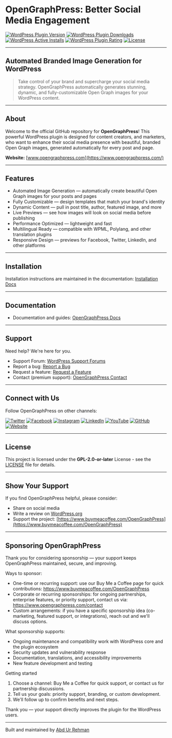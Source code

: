 # OpenGraphPress: Better Social Media Engagement

[![WordPress Plugin Version](https://img.shields.io/wordpress/plugin/v/opengraphpress.svg?style=flat-square)](https://wordpress.org/plugins/opengraphpress/)
[![WordPress Plugin Downloads](https://img.shields.io/wordpress/plugin/dt/opengraphpress.svg?style=flat-square)](https://wordpress.org/plugins/opengraphpress/)
[![WordPress Active Installs](https://img.shields.io/wordpress/plugin/installs/opengraphpress.svg?style=flat-square)](https://wordpress.org/plugins/opengraphpress/)
[![WordPress Plugin Rating](https://img.shields.io/wordpress/plugin/r/opengraphpress.svg?style=flat-square)](https://wordpress.org/plugins/opengraphpress/)
[![License](https://img.shields.io/badge/license-GPL--2.0%2B-blue.svg?style=flat-square)](LICENSE)

---

## Automated Branded Image Generation for WordPress
>
> Take control of your brand and supercharge your social media strategy. OpenGraphPress automatically generates stunning, dynamic, and fully-customizable Open Graph images for your WordPress content.

---

## About

Welcome to the official GitHub repository for **OpenGraphPress**! This powerful WordPress plugin is designed for content creators, and marketers, who want to enhance their social media presence with beautiful, branded Open Graph images, generated automatically for every post and page.

**Website:** [www.opengraphpress.com](https://www.opengraphpress.com/)

---

## Features

- Automated Image Generation — automatically create beautiful Open Graph images for your posts and pages
- Fully Customizable — design templates that match your brand's identity
- Dynamic Content — pull in post title, author, featured image, and more
- Live Previews — see how images will look on social media before publishing
- Performance Optimized — lightweight and fast
- Multilingual Ready — compatible with WPML, Polylang, and other translation plugins
- Responsive Design — previews for Facebook, Twitter, LinkedIn, and other platforms

---

## Installation

Installation instructions are maintained in the documentation: [Installation Docs](https://www.opengraphpress.com/docs/installation)

---

## Documentation

- Documentation and guides: [OpenGraphPress Docs](https://www.opengraphpress.com/docs)

---

## Support

Need help? We're here for you.

- Support Forum: [WordPress Support Forums](https://wordpress.org/support/plugin/opengraphpress/)
- Report a bug: [Report a Bug](https://github.com/OpenGraphPress/OpenGraphPress/issues/new?template=BUG_REPORT.md)
- Request a feature: [Request a Feature](https://github.com/OpenGraphPress/OpenGraphPress/issues/new?template=FEATURE_REQUEST.md)
- Contact (premium support): [OpenGraphPress Contact](https://www.opengraphpress.com/contact)

---

## Connect with Us

Follow OpenGraphPress on other channels:

[![Twitter](https://img.shields.io/badge/%20-Twitter-1DA1F2?style=flat-square&logo=twitter&logoColor=white)](https://twitter.com/OpenGraphPress)
[![Facebook](https://img.shields.io/badge/%20-Facebook-1877F2?style=flat-square&logo=facebook&logoColor=white)](https://facebook.com/OpenGraphPress)
[![Instagram](https://img.shields.io/badge/%20-Instagram-E4405F?style=flat-square&logo=instagram&logoColor=white)](https://instagram.com/OpenGraphPress)
[![LinkedIn](https://img.shields.io/badge/%20-LinkedIn-0A66C2?style=flat-square&logo=linkedin&logoColor=white)](https://linkedin.com/company/OpenGraphPress)
[![YouTube](https://img.shields.io/badge/%20-YouTube-FF0000?style=flat-square&logo=youtube&logoColor=white)](https://youtube.com/OpenGraphPress)
[![GitHub](https://img.shields.io/badge/%20-GitHub-181717?style=flat-square&logo=github&logoColor=white)](https://github.com/OpenGraphPress)
[![Website](https://img.shields.io/badge/%20-Website-4B5563?style=flat-square&logo=internet-explorer&logoColor=white)](https://www.opengraphpress.com)

---

## License

This project is licensed under the **GPL-2.0-or-later** License - see the [LICENSE](LICENSE) file for details.

---

## Show Your Support

If you find OpenGraphPress helpful, please consider:

- Share on social media
- Write a review on [WordPress.org](https://wordpress.org/support/plugin/opengraphpress/reviews/)
- Support the project: [https://www.buymeacoffee.com/OpenGraphPress](https://www.buymeacoffee.com/OpenGraphPress)

---

## Sponsoring OpenGraphPress

Thank you for considering sponsorship — your support keeps OpenGraphPress maintained, secure, and improving.

Ways to sponsor:

- One-time or recurring support: use our Buy Me a Coffee page for quick contributions: <https://www.buymeacoffee.com/OpenGraphPress>
- Corporate or recurring sponsorships: for ongoing partnerships, enterprise features, or priority support, contact us via: <https://www.opengraphpress.com/contact>
- Custom arrangements: if you have a specific sponsorship idea (co-marketing, featured support, or integrations), reach out and we'll discuss options.

What sponsorship supports:

- Ongoing maintenance and compatibility work with WordPress core and the plugin ecosystem
- Security updates and vulnerability response
- Documentation, translations, and accessibility improvements
- New feature development and testing

Getting started

1. Choose a channel: Buy Me a Coffee for quick support, or contact us for partnership discussions.
2. Tell us your goals: priority support, branding, or custom development.
3. We'll follow up to confirm benefits and next steps.

Thank you — your support directly improves the plugin for the WordPress users.

---

Built and maintained by [Abd Ur Rehman](https://www.abdurrehman.net)
